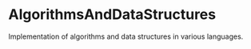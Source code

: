 # AlgorithmsAndDataStructures
Implementation of algorithms and data structures in various languages.
